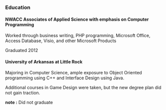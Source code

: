### Education

#### NWACC Associates of Applied Science with emphasis on Computer Programming

Worked through business writing, PHP programming, Microsoft Office, Access Database, Visio, and other Microsoft Products

Graduated 2012


#### University of Arkansas at Little Rock

Majoring in Computer Science, ample exposure to Object Oriented programming using C++ and Interface Design using Java.

Additional courses in Game Design were taken, but the new degree plan did not gain traction.

**note :** Did not graduate